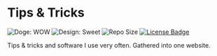# Tips & Tricks
![Doge: WOW](https://img.shields.io/badge/doge-wow-brightgreen.svg)
![Design: Sweet](https://img.shields.io/badge/design-sweet-AB00FF.svg)
![Repo Size](https://reposs.herokuapp.com/?path=lfuelling/tips-tricks)
[![License Badge](https://img.shields.io/badge/license-KOSSL-blue.svg)](http://lfuelling.github.io/kossl)

Tips & tricks and software I use very often. Gathered into one website.



